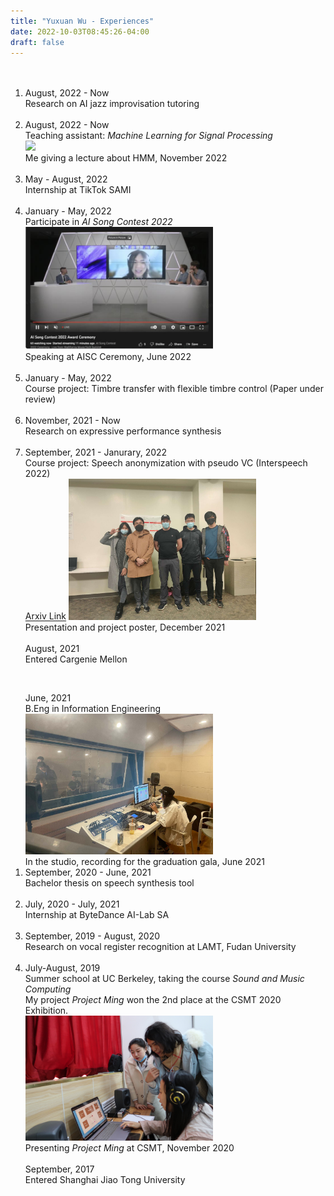 ```yaml
---
title: "Yuxuan Wu - Experiences"
date: 2022-10-03T08:45:26-04:00
draft: false
---
```



<html lang="en">
<head>
	<meta charset="UTF-8">
	<title>[Project Name] Project Timeline</title>
	<link rel="stylesheet" type="text/css" href="timeline.css" media="all" />
</head>
<body>
    <ol class="timeline">
        <br />
        <br />
        <li class="tl-node">
			<div class="tl-stamp">August, 2022 - Now</div>
			<div class="tl-content">Research on AI jazz improvisation tutoring</div>
		</li>
        <br />
        <li class="tl-node">
            <div class="tl-stamp">August, 2022 - Now</div>
            <div class="tl-content">Teaching assistant: <i>Machine Learning for Signal Processing</i></div>
            <img src="mlsp_ta_2.jpg" width=300 style="margin:0;" />
            <div class="my-caption">Me giving a lecture about HMM, November 2022</div>
        </li>
        <br />
        <li class="tl-node">
			<div class="tl-stamp">May - August, 2022</div>
			<div class="tl-content">Internship at TikTok SAMI</div>
		</li>
        <br />
        <li class="tl-node">
			<div class="tl-stamp">January - May, 2022</div>
			<div class="tl-content">Participate in <i>AI Song Contest 2022</i></div>
            <img src="aisc2022_ceremony.jpg" width=300 style="margin:0;" />
            <div class="my-caption">Speaking at AISC Ceremony, June 2022</div>
		</li>
        <br />
        <li class="tl-node">
			<div class="tl-stamp">January - May, 2022</div>
			<div class="tl-content">Course project: Timbre transfer with flexible timbre control (Paper under review)</div>
		</li>
        <br />
        <li class="tl-node">
			<div class="tl-stamp">November, 2021 - Now</div>
			<div class="tl-content">Research on expressive performance synthesis</div>
		</li>
        <br />
        <li class="tl-node">
			<div class="tl-stamp">September, 2021 - Janurary, 2022</div>
			<div class="tl-content">Course project: Speech anonymization with pseudo VC (Interspeech 2022)</div>
            <a href="https://arxiv.org/abs/2209.04530">Arxiv Link</a>
            <img src="deid_vc.jpg" width=300 style="margin:0;" />
            <div class="my-caption">Presentation and project poster, December 2021</div>
		</li>
        <br />
        <div class="tl-stamp">August, 2021</div>
        <div class="tl-content">Entered Cargenie Mellon</div>
    </ol>
    <br /> 
    <ol class="timeline">
        <div class="tl-stamp">June, 2021</div>
        <div class="tl-content">B.Eng in Information Engineering</div>
        <img src="studio_sjtu.jpg" width=300 style="margin:0;" />
        <div class="my-caption">In the studio, recording for the graduation gala, June 2021</div>
        <li class="tl-node">
            <div class="tl-stamp">September, 2020 - June, 2021</div>
            <div class="tl-content">Bachelor thesis on speech synthesis tool</div>
        </li>
        <br />
        <li class="tl-node">
            <div class="tl-stamp">July, 2020 - July, 2021</div>
            <div class="tl-content">Internship at ByteDance AI-Lab SA</div>
        </li>
        <br />
        <li class="tl-node">
			<div class="tl-stamp">September, 2019 - August, 2020</div>
			<div class="tl-content">Research on vocal register recognition at LAMT, Fudan University</div>
		</li>
        <br />
        <li class="tl-node">
			<div class="tl-stamp">July-August, 2019</div>
			<div class="tl-content">Summer school at UC Berkeley, taking the course <i>Sound and Music Computing</i></div>
            <div class="tl-content">My project <i>Project Ming</i> won the 2nd place at the CSMT 2020 Exhibition.</div>
            <img src="project_ming.jpg" width=300 style="margin:0;" />
            <div class="my-caption">Presenting <i>Project Ming</i> at CSMT, November 2020</div>
		</li>
        <br />
        <div class="tl-stamp">September, 2017</div>
        <div class="tl-content">Entered Shanghai Jiao Tong University</div>
    </ol>
</body>
</html>
